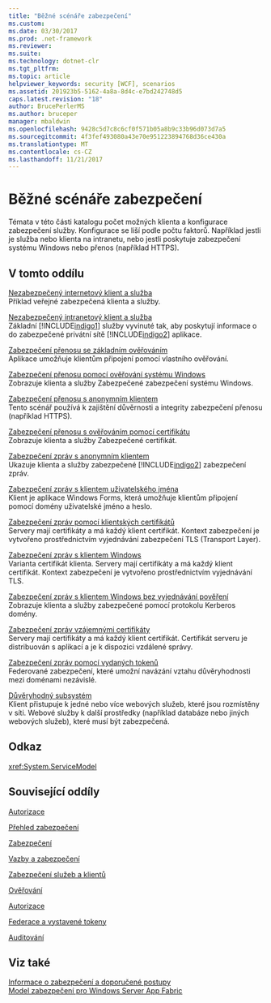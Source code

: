 ```yaml
---
title: "Běžné scénáře zabezpečení"
ms.custom: 
ms.date: 03/30/2017
ms.prod: .net-framework
ms.reviewer: 
ms.suite: 
ms.technology: dotnet-clr
ms.tgt_pltfrm: 
ms.topic: article
helpviewer_keywords: security [WCF], scenarios
ms.assetid: 201923b5-5162-4a8a-8d4c-e7bd242748d5
caps.latest.revision: "18"
author: BrucePerlerMS
ms.author: bruceper
manager: mbaldwin
ms.openlocfilehash: 9428c5d7c8c6cf0f571b05a8b9c33b96d073d7a5
ms.sourcegitcommit: 4f3fef493080a43e70e951223894768d36ce430a
ms.translationtype: MT
ms.contentlocale: cs-CZ
ms.lasthandoff: 11/21/2017
---
```

# <a name="common-security-scenarios"></a>Běžné scénáře zabezpečení
Témata v této části katalogu počet možných klienta a konfigurace zabezpečení služby. Konfigurace se liší podle počtu faktorů. Například jestli je služba nebo klienta na intranetu, nebo jestli poskytuje zabezpečení systému Windows nebo přenos (například HTTPS).  
  
## <a name="in-this-section"></a>V tomto oddílu  
 [Nezabezpečený internetový klient a služba](../../../../docs/framework/wcf/feature-details/internet-unsecured-client-and-service.md)  
 Příklad veřejné zabezpečená klienta a služby.  
  
 [Nezabezpečený intranetový klient a služba](../../../../docs/framework/wcf/feature-details/intranet-unsecured-client-and-service.md)  
 Základní [!INCLUDE[indigo1](../../../../includes/indigo1-md.md)] služby vyvinuté tak, aby poskytují informace o do zabezpečené privátní sítě [!INCLUDE[indigo2](../../../../includes/indigo2-md.md)] aplikace.  
  
 [Zabezpečení přenosu se základním ověřováním](../../../../docs/framework/wcf/feature-details/transport-security-with-basic-authentication.md)  
 Aplikace umožňuje klientům připojení pomocí vlastního ověřování.  
  
 [Zabezpečení přenosu pomocí ověřování systému Windows](../../../../docs/framework/wcf/feature-details/transport-security-with-windows-authentication.md)  
 Zobrazuje klienta a služby Zabezpečené zabezpečení systému Windows.  
  
 [Zabezpečení přenosu s anonymním klientem](../../../../docs/framework/wcf/feature-details/transport-security-with-an-anonymous-client.md)  
 Tento scénář používá k zajištění důvěrnosti a integrity zabezpečení přenosu (například HTTPS).  
  
 [Zabezpečení přenosu s ověřováním pomocí certifikátu](../../../../docs/framework/wcf/feature-details/transport-security-with-certificate-authentication.md)  
 Zobrazuje klienta a služby Zabezpečené certifikát.  
  
 [Zabezpečení zpráv s anonymním klientem](../../../../docs/framework/wcf/feature-details/message-security-with-an-anonymous-client.md)  
 Ukazuje klienta a služby zabezpečené [!INCLUDE[indigo2](../../../../includes/indigo2-md.md)] zabezpečení zpráv.  
  
 [Zabezpečení zpráv s klientem uživatelského jména](../../../../docs/framework/wcf/feature-details/message-security-with-a-user-name-client.md)  
 Klient je aplikace Windows Forms, která umožňuje klientům připojení pomocí domény uživatelské jméno a heslo.  
  
 [Zabezpečení zpráv pomocí klientských certifikátů](../../../../docs/framework/wcf/feature-details/message-security-with-a-certificate-client.md)  
 Servery mají certifikáty a má každý klient certifikát. Kontext zabezpečení je vytvořeno prostřednictvím vyjednávání zabezpečení TLS (Transport Layer).  
  
 [Zabezpečení zpráv s klientem Windows](../../../../docs/framework/wcf/feature-details/message-security-with-a-windows-client.md)  
 Varianta certifikát klienta. Servery mají certifikáty a má každý klient certifikát. Kontext zabezpečení je vytvořeno prostřednictvím vyjednávání TLS.  
  
 [Zabezpečení zpráv s klientem Windows bez vyjednávání pověření](../../../../docs/framework/wcf/feature-details/message-security-with-a-windows-client-without-credential-negotiation.md)  
 Zobrazuje klienta a služby zabezpečené pomocí protokolu Kerberos domény.  
  
 [Zabezpečení zpráv vzájemnými certifikáty](../../../../docs/framework/wcf/feature-details/message-security-with-mutual-certificates.md)  
 Servery mají certifikáty a má každý klient certifikát. Certifikát serveru je distribuován s aplikací a je k dispozici vzdálené správy.  
  
 [Zabezpečení zpráv pomocí vydaných tokenů](../../../../docs/framework/wcf/feature-details/message-security-with-issued-tokens.md)  
 Federované zabezpečení, které umožní navázání vztahu důvěryhodnosti mezi doménami nezávislé.  
  
 [Důvěryhodný subsystém](../../../../docs/framework/wcf/feature-details/trusted-subsystem.md)  
 Klient přistupuje k jedné nebo více webových služeb, které jsou rozmístěny v síti. Webové služby k další prostředky (například databáze nebo jiných webových služeb), které musí být zabezpečená.  
  
## <a name="reference"></a>Odkaz  
 <xref:System.ServiceModel>  
  
## <a name="related-sections"></a>Související oddíly  
 [Autorizace](../../../../docs/framework/wcf/feature-details/authorization-in-wcf.md)  
  
 [Přehled zabezpečení](../../../../docs/framework/wcf/feature-details/security-overview.md)  
  
 [Zabezpečení](../../../../docs/framework/wcf/feature-details/security.md)  
  
 [Vazby a zabezpečení](../../../../docs/framework/wcf/feature-details/bindings-and-security.md)  
  
 [Zabezpečení služeb a klientů](../../../../docs/framework/wcf/feature-details/securing-services-and-clients.md)  
  
 [Ověřování](../../../../docs/framework/wcf/feature-details/authentication-in-wcf.md)  
  
 [Autorizace](../../../../docs/framework/wcf/feature-details/authorization-in-wcf.md)  
  
 [Federace a vystavené tokeny](../../../../docs/framework/wcf/feature-details/federation-and-issued-tokens.md)  
  
 [Auditování](../../../../docs/framework/wcf/feature-details/auditing-security-events.md)  
  
## <a name="see-also"></a>Viz také  
 [Informace o zabezpečení a doporučené postupy](../../../../docs/framework/wcf/feature-details/security-guidance-and-best-practices.md)  
 [Model zabezpečení pro Windows Server App Fabric](http://go.microsoft.com/fwlink/?LinkID=201279&clcid=0x409)
